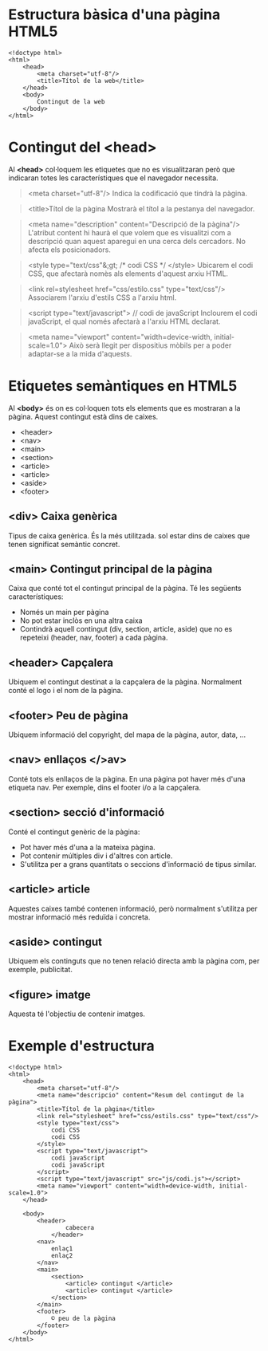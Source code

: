 # Estructura bàsica d'una pàgina HTML5
```
<!doctype html>
<html>
    <head>
        <meta charset="utf-8"/>
        <title>Títol de la web</title>    
    </head>    
    <body>
        Contingut de la web
    </body>			
</html>
```		

# Contingut del \<head>
Al **\<head>** col·loquem les etiquetes que no es visualitzaran però que indicaran totes les característiques que el navegador necessita.

> \<meta charset="utf-8"/>
> Indica la codificació que tindrà la pàgina.

> \<title>Títol de la pàgina</title>
> Mostrarà el títol a la pestanya del navegador.

> \<meta name="description" content="Descripció de la pàgina"/>
> L'atribut content hi haurà el que volem que es visualitzi com a descripció quan aquest aparegui en una cerca dels cercadors. No afecta els posicionadors.

> \<style type="text/css"&;gt;
> /* codi CSS */
> \</style>
> Ubicarem el codi CSS, que afectarà nomès als elements d'aquest arxiu HTML.

> \<link rel=stylesheet href="css/estilo.css" type="text/css"/>
> Associarem l'arxiu d'estils CSS a l'arxiu html.

> \<script type="text/javascript">
> // codi de javaScript
> </script>
> Inclourem el codi javaScript, el qual només afectarà a l'arxiu HTML declarat.

> \<meta name="viewport" content="width=device-width, initial-scale=1.0">
> Això serà llegit per dispositius mòbils per a poder adaptar-se a la mida d'aquests.

# Etiquetes semàntiques en HTML5
Al **\<body>** és on es col·loquen tots els elements que es mostraran a la pàgina. Aquest contingut està dins de caixes.
- \<header>
- \<nav>
- \<main>
- \<section>
- \<article>
- \<article>
- \<aside>
- \<footer>

## \<div> Caixa genèrica </div>
Tipus de caixa genèrica. És la més utilitzada. sol estar dins de caixes que tenen significat semàntic concret.
## \<main> Contingut principal de la pàgina </main>
Caixa que conté tot el contingut principal de la pàgina. Té les següents característiques:
- Només un main per pàgina
- No pot estar inclòs en una altra caixa
- Contindrà aquell contingut (div, section, article, aside) que no es repeteixi (header, nav, footer) a cada pàgina.
## \<header> Capçalera </header>
Ubiquem el contingut destinat a la capçalera de la pàgina. Normalment conté el logo i el nom de la pàgina.
## \<footer> Peu de pàgina </footer>
Ubiquem informació del copyright, del mapa de la pàgina, autor, data, ...
## \<nav> enllaços </>av>
Conté tots els enllaços de la pàgina. En una pàgina pot haver més d'una etiqueta nav. Per exemple, dins el footer i/o a la capçalera.
## \<section> secció d'informació </section>
Conté el contingut genèric de la pàgina:
- Pot haver més d'una a la mateixa pàgina.
- Pot contenir múltiples div i d'altres con article.
- S'utilitza per a grans quantitats o seccions d'informació de tipus similar.
## \<article> article </article>
Aquestes caixes també contenen informació, però normalment s'utilitza per mostrar informació més reduïda i concreta.
## \<aside> contingut </aside>
Ubiquem els continguts que no tenen relació directa amb la pàgina com, per exemple, publicitat.
## \<figure> imatge </figure>
Aquesta té l'objectiu de contenir imatges.
# Exemple d'estructura
```
<!doctype html>
<html>
    <head>
        <meta charset="utf-8"/>
        <meta name="descripcio" content="Resum del contingut de la pàgina">   
        <title>Títol de la pàgina</title>
        <link rel="stylesheet" href="css/estils.css" type="text/css"/>
        <style type="text/css">
            codi CSS 
            codi CSS 
        </style>
        <script type="text/javascript">
            codi javaScript 
            codi javaScript 
        </script>
        <script type="text/javascript" src="js/codi.js"></script>
        <meta name="viewport" content="width=device-width, initial-scale=1.0">
	</head>

	<body>
	    <header>
                cabecera
            </header>
		<nav>
            enlaç1
            enlaç2
        </nav>
        <main>
            <section>
                <article> contingut </article>
                <article> contingut </article>
            </section>
        </main>
        <footer>
            © peu de la pàgina
        </footer>
    </body>
</html>
```